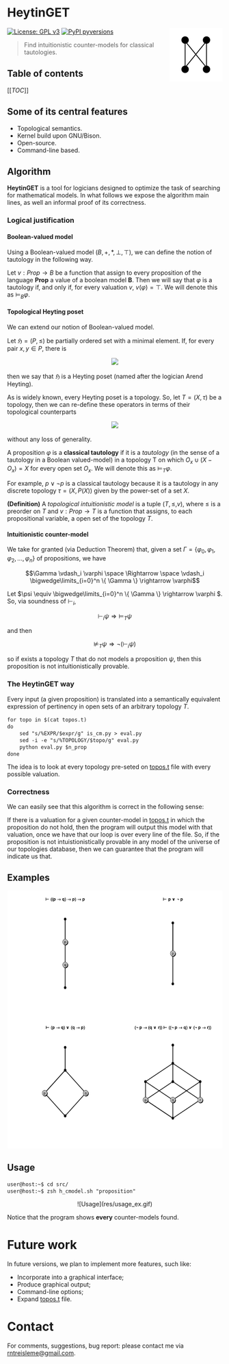# HeytinGET

<img src="res/lattice.png" align="right" />

[![License: GPL v3](https://img.shields.io/badge/License-GPLv3-blue.svg)](https://www.gnu.org/licenses/gpl-3.0)
[![PyPI pyversions](https://img.shields.io/github/pipenv/locked/python-version/metabolize/rq-dashboard-on-heroku)](https://pypi.python.org/pypi/ansicolortags/)

> Find intuitionistic counter-models for classical tautologies.

## Table of contents

[[_TOC_]]

## Some of its central features

- Topological semantics.
- Kernel build upon GNU/Bison.
- Open-source.
- Command-line based.

## Algorithm

**HeytinGET** is a tool for logicians designed to optimize the task of searching for mathematical models. In what follows we expose the algorithm main lines, as well an informal proof of its correctness.

### Logical justification

#### Boolean-valued model

Using a Boolean-valued model $`(B, +, *, \bot, \top)`$, we can define the notion of tautology in the following way. 

Let $`v: Prop \rightarrow B`$ be a function that assign to every proposition of the language **Prop** a value of a boolean model **B**. Then we will say that $`\varphi`$ is a tautology if, and only if, for every valuation $`v`$, $`v(\varphi) = \top`$. We will denote this as $`\models_B \varphi`$.

#### Topological Heyting poset

We can extend our notion of Boolean-valued model.

Let $`\mathfrak{H} = (P, \leq)`$ be partially ordered set with a minimal element. If, for every pair $`x,y \in P`$, there is

<p align="center">
	<img src="https://latex.codecogs.com/png.latex?%20\begin{align*}%20max%20\,%20\{%20z%20:%20z%20\leq%20x%20\,%20and%20\,%20z%20\leq%20y%20\}%20\,%20\equiv%20\,%20(x%20\land%20y)%20\\%20max%20\,%20\{%20z%20:%20x%20\leq%20z%20\,%20and%20\,%20y%20\leq%20z%20\}%20\,%20\equiv%20\,%20(x%20\lor%20y)%20\\%20max%20\,%20\{%20z%20:%20x%20\land%20z%20\leq%20y%20\}%20%20\,%20\equiv%20\,%20(x%20\rightarrow%20y)%20\end{align*}" />
</p>


then we say that $`\mathfrak{H}`$ is a Heyting poset (named after the logician Arend Heyting).

As is widely known, every Heyting poset is a topology. So, let $`T = (X, \tau)`$ be a topology, then we can re-define these operators in terms of their topological counterparts 

<p align="center">
	<img src="https://latex.codecogs.com/png.latex?%20\begin{align*}%20O_x%20\cap%20O_y%20\space%20\equiv%20\space%20(x%20\land%20y)%20\\%20O_x%20\cup%20O_y%20\space%20\equiv%20\space%20(x%20\lor%20y)%20\\%20O_{(X%20-%20O_x)}%20\cup%20O_y%20%20\space%20\equiv%20\space%20(x%20\rightarrow%20y)%20\end{align*}" />
</p>

without any loss of generality.

A proposition $`\varphi`$ is a **classical tautology** if it is a *tautology* (in the sense of a tautology in a Boolean valued-model) in a topology T on which $`O_x \cup (X - O_x) = X`$ for every open set $`O_x`$. We will denote this as $`\models_T \varphi`$.

For example, $`p \lor \neg p`$ is a classical tautology because it is a tautology in any discrete topology $`\tau = (X, P(X))`$ given by the power-set of a set *X*.

**(Definition)** A *topological intuitionistic model* is a tuple $`(T, \leq, v)`$, where $`\leq`$ is a preorder on $`T`$ and $`v : Prop \rightarrow T`$ is a function that assigns, to each propositional variable, a open set of the topology $`T`$.

#### Intuitionistic counter-model 

We take for granted (via Deduction Theorem) that, given a set $`\Gamma = \{ \varphi_0, \varphi_1, \varphi_2, ..., \varphi_n \}`$ of propositions, we have

```math
\Gamma \vdash_i \varphi \space \Rightarrow \space \vdash_i \bigwedge\limits_{i=0}^n \{ \Gamma \} \rightarrow \varphi
```

Let $`\psi \equiv \bigwedge\limits_{i=0}^n \{ \Gamma \} \rightarrow \varphi `$. So, via soundness of $`\vdash_i`$,

```math
\vdash_i \psi \Rightarrow \models_T \psi
```

and then

```math
\nvDash_T \psi \Rightarrow \neg (\vdash_i \psi)
```

so if exists a topology $`T`$ that do not models a proposition $`\psi`$, then this proposition is not intuitionistically provable.

### The HeytinGET way

Every input (a given proposition) is translated into a semantically equivalent expression of pertinency in open sets of an arbitrary topology $`T`$.

```shell
for topo in $(cat topos.t)
do
	sed "s/%EXPR/$expr/g" is_cm.py > eval.py
	sed -i -e "s/%TOPOLOGY/$topo/g" eval.py 
	python eval.py $n_prop
done
```

The idea is to look at every topology pre-seted on [topos.t](src/topos.t) file with every possible valuation.

### Correctness

We can easily see that this algorithm is correct in the following sense: 

If there is a valuation for a given counter-model in [topos.t](src/topos.t) in which the proposition do not hold, then the program will output this model with that valuation, once we have that our loop is over every line of the file. So, if the proposition is not intuistionistically provable in any model of the universe of our topologies database, then we can guarantee that the program will indicate us that.

## Examples

<div align="center">

![Image description](res/examples.png)

</div>

## Usage

```console
user@host:~$ cd src/
user@host:~$ zsh h_cmodel.sh "proposition"
```

<div align="center">
![Usage](res/usage_ex.gif)
</div>

Notice that the program shows **every** counter-models found. 

# Future work

In future versions, we plan to implement more features, such like:

- Incorporate into a graphical interface;
- Produce graphical output;
- Command-line options;
- Expand [topos.t](src/topos.t) file.

# Contact

For comments, suggestions, bug report: please contact me via <rntreisleme@gmail.com>.

